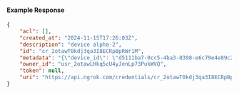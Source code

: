 <!-- Code generated for API Clients. DO NOT EDIT. -->

#### Example Response

```json
{
	"acl": [],
	"created_at": "2024-11-15T17:26:03Z",
	"description": "device alpha-2",
	"id": "cr_2otawT0kdj3qa3I8ECRpBpRWr1M",
	"metadata": "{\"device_id\": \"d5111ba7-0cc5-4ba3-8398-e6c79e4e89c2\"}",
	"owner_id": "usr_2otawLHkq5cU4yJenLp73PukWVQ",
	"token": null,
	"uri": "https://api.ngrok.com/credentials/cr_2otawT0kdj3qa3I8ECRpBpRWr1M"
}
```
